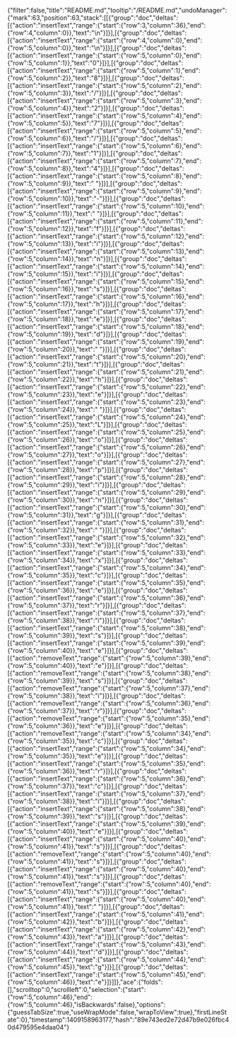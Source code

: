 {"filter":false,"title":"README.md","tooltip":"/README.md","undoManager":{"mark":63,"position":63,"stack":[[{"group":"doc","deltas":[{"action":"insertText","range":{"start":{"row":3,"column":36},"end":{"row":4,"column":0}},"text":"\n"}]}],[{"group":"doc","deltas":[{"action":"insertText","range":{"start":{"row":4,"column":0},"end":{"row":5,"column":0}},"text":"\n"}]}],[{"group":"doc","deltas":[{"action":"insertText","range":{"start":{"row":5,"column":0},"end":{"row":5,"column":1}},"text":"0"}]}],[{"group":"doc","deltas":[{"action":"insertText","range":{"start":{"row":5,"column":1},"end":{"row":5,"column":2}},"text":"8"}]}],[{"group":"doc","deltas":[{"action":"insertText","range":{"start":{"row":5,"column":2},"end":{"row":5,"column":3}},"text":"/"}]}],[{"group":"doc","deltas":[{"action":"insertText","range":{"start":{"row":5,"column":3},"end":{"row":5,"column":4}},"text":"2"}]}],[{"group":"doc","deltas":[{"action":"insertText","range":{"start":{"row":5,"column":4},"end":{"row":5,"column":5}},"text":"7"}]}],[{"group":"doc","deltas":[{"action":"insertText","range":{"start":{"row":5,"column":5},"end":{"row":5,"column":6}},"text":"/"}]}],[{"group":"doc","deltas":[{"action":"insertText","range":{"start":{"row":5,"column":6},"end":{"row":5,"column":7}},"text":"1"}]}],[{"group":"doc","deltas":[{"action":"insertText","range":{"start":{"row":5,"column":7},"end":{"row":5,"column":8}},"text":"4"}]}],[{"group":"doc","deltas":[{"action":"insertText","range":{"start":{"row":5,"column":8},"end":{"row":5,"column":9}},"text":" "}]}],[{"group":"doc","deltas":[{"action":"insertText","range":{"start":{"row":5,"column":9},"end":{"row":5,"column":10}},"text":"-"}]}],[{"group":"doc","deltas":[{"action":"insertText","range":{"start":{"row":5,"column":10},"end":{"row":5,"column":11}},"text":" "}]}],[{"group":"doc","deltas":[{"action":"insertText","range":{"start":{"row":5,"column":11},"end":{"row":5,"column":12}},"text":"f"}]}],[{"group":"doc","deltas":[{"action":"insertText","range":{"start":{"row":5,"column":12},"end":{"row":5,"column":13}},"text":"i"}]}],[{"group":"doc","deltas":[{"action":"insertText","range":{"start":{"row":5,"column":13},"end":{"row":5,"column":14}},"text":"n"}]}],[{"group":"doc","deltas":[{"action":"insertText","range":{"start":{"row":5,"column":14},"end":{"row":5,"column":15}},"text":"i"}]}],[{"group":"doc","deltas":[{"action":"insertText","range":{"start":{"row":5,"column":15},"end":{"row":5,"column":16}},"text":"s"}]}],[{"group":"doc","deltas":[{"action":"insertText","range":{"start":{"row":5,"column":16},"end":{"row":5,"column":17}},"text":"h"}]}],[{"group":"doc","deltas":[{"action":"insertText","range":{"start":{"row":5,"column":17},"end":{"row":5,"column":18}},"text":"e"}]}],[{"group":"doc","deltas":[{"action":"insertText","range":{"start":{"row":5,"column":18},"end":{"row":5,"column":19}},"text":"d"}]}],[{"group":"doc","deltas":[{"action":"insertText","range":{"start":{"row":5,"column":19},"end":{"row":5,"column":20}},"text":" "}]}],[{"group":"doc","deltas":[{"action":"insertText","range":{"start":{"row":5,"column":20},"end":{"row":5,"column":21}},"text":"t"}]}],[{"group":"doc","deltas":[{"action":"insertText","range":{"start":{"row":5,"column":21},"end":{"row":5,"column":22}},"text":"h"}]}],[{"group":"doc","deltas":[{"action":"insertText","range":{"start":{"row":5,"column":22},"end":{"row":5,"column":23}},"text":"e"}]}],[{"group":"doc","deltas":[{"action":"insertText","range":{"start":{"row":5,"column":23},"end":{"row":5,"column":24}},"text":" "}]}],[{"group":"doc","deltas":[{"action":"insertText","range":{"start":{"row":5,"column":24},"end":{"row":5,"column":25}},"text":"L"}]}],[{"group":"doc","deltas":[{"action":"insertText","range":{"start":{"row":5,"column":25},"end":{"row":5,"column":26}},"text":"o"}]}],[{"group":"doc","deltas":[{"action":"insertText","range":{"start":{"row":5,"column":26},"end":{"row":5,"column":27}},"text":"o"}]}],[{"group":"doc","deltas":[{"action":"insertText","range":{"start":{"row":5,"column":27},"end":{"row":5,"column":28}},"text":"p"}]}],[{"group":"doc","deltas":[{"action":"insertText","range":{"start":{"row":5,"column":28},"end":{"row":5,"column":29}},"text":"i"}]}],[{"group":"doc","deltas":[{"action":"insertText","range":{"start":{"row":5,"column":29},"end":{"row":5,"column":30}},"text":"n"}]}],[{"group":"doc","deltas":[{"action":"insertText","range":{"start":{"row":5,"column":30},"end":{"row":5,"column":31}},"text":"g"}]}],[{"group":"doc","deltas":[{"action":"insertText","range":{"start":{"row":5,"column":31},"end":{"row":5,"column":32}},"text":" "}]}],[{"group":"doc","deltas":[{"action":"insertText","range":{"start":{"row":5,"column":32},"end":{"row":5,"column":33}},"text":"e"}]}],[{"group":"doc","deltas":[{"action":"insertText","range":{"start":{"row":5,"column":33},"end":{"row":5,"column":34}},"text":"x"}]}],[{"group":"doc","deltas":[{"action":"insertText","range":{"start":{"row":5,"column":34},"end":{"row":5,"column":35}},"text":"c"}]}],[{"group":"doc","deltas":[{"action":"insertText","range":{"start":{"row":5,"column":35},"end":{"row":5,"column":36}},"text":"e"}]}],[{"group":"doc","deltas":[{"action":"insertText","range":{"start":{"row":5,"column":36},"end":{"row":5,"column":37}},"text":"r"}]}],[{"group":"doc","deltas":[{"action":"insertText","range":{"start":{"row":5,"column":37},"end":{"row":5,"column":38}},"text":"i"}]}],[{"group":"doc","deltas":[{"action":"insertText","range":{"start":{"row":5,"column":38},"end":{"row":5,"column":39}},"text":"s"}]}],[{"group":"doc","deltas":[{"action":"insertText","range":{"start":{"row":5,"column":39},"end":{"row":5,"column":40}},"text":"e"}]}],[{"group":"doc","deltas":[{"action":"removeText","range":{"start":{"row":5,"column":39},"end":{"row":5,"column":40}},"text":"e"}]}],[{"group":"doc","deltas":[{"action":"removeText","range":{"start":{"row":5,"column":38},"end":{"row":5,"column":39}},"text":"s"}]}],[{"group":"doc","deltas":[{"action":"removeText","range":{"start":{"row":5,"column":37},"end":{"row":5,"column":38}},"text":"i"}]}],[{"group":"doc","deltas":[{"action":"removeText","range":{"start":{"row":5,"column":36},"end":{"row":5,"column":37}},"text":"r"}]}],[{"group":"doc","deltas":[{"action":"removeText","range":{"start":{"row":5,"column":35},"end":{"row":5,"column":36}},"text":"e"}]}],[{"group":"doc","deltas":[{"action":"removeText","range":{"start":{"row":5,"column":34},"end":{"row":5,"column":35}},"text":"c"}]}],[{"group":"doc","deltas":[{"action":"insertText","range":{"start":{"row":5,"column":34},"end":{"row":5,"column":35}},"text":"e"}]}],[{"group":"doc","deltas":[{"action":"insertText","range":{"start":{"row":5,"column":35},"end":{"row":5,"column":36}},"text":"r"}]}],[{"group":"doc","deltas":[{"action":"insertText","range":{"start":{"row":5,"column":36},"end":{"row":5,"column":37}},"text":"c"}]}],[{"group":"doc","deltas":[{"action":"insertText","range":{"start":{"row":5,"column":37},"end":{"row":5,"column":38}},"text":"i"}]}],[{"group":"doc","deltas":[{"action":"insertText","range":{"start":{"row":5,"column":38},"end":{"row":5,"column":39}},"text":"s"}]}],[{"group":"doc","deltas":[{"action":"insertText","range":{"start":{"row":5,"column":39},"end":{"row":5,"column":40}},"text":"e"}]}],[{"group":"doc","deltas":[{"action":"insertText","range":{"start":{"row":5,"column":40},"end":{"row":5,"column":41}},"text":"s"}]}],[{"group":"doc","deltas":[{"action":"removeText","range":{"start":{"row":5,"column":40},"end":{"row":5,"column":41}},"text":"s"}]}],[{"group":"doc","deltas":[{"action":"insertText","range":{"start":{"row":5,"column":40},"end":{"row":5,"column":41}},"text":"s"}]}],[{"group":"doc","deltas":[{"action":"removeText","range":{"start":{"row":5,"column":40},"end":{"row":5,"column":41}},"text":"s"}]}],[{"group":"doc","deltas":[{"action":"insertText","range":{"start":{"row":5,"column":40},"end":{"row":5,"column":41}},"text":" "}]}],[{"group":"doc","deltas":[{"action":"insertText","range":{"start":{"row":5,"column":41},"end":{"row":5,"column":42}},"text":"b"}]}],[{"group":"doc","deltas":[{"action":"insertText","range":{"start":{"row":5,"column":42},"end":{"row":5,"column":43}},"text":"a"}]}],[{"group":"doc","deltas":[{"action":"insertText","range":{"start":{"row":5,"column":43},"end":{"row":5,"column":44}},"text":"d"}]}],[{"group":"doc","deltas":[{"action":"insertText","range":{"start":{"row":5,"column":44},"end":{"row":5,"column":45}},"text":"g"}]}],[{"group":"doc","deltas":[{"action":"insertText","range":{"start":{"row":5,"column":45},"end":{"row":5,"column":46}},"text":"e"}]}]]},"ace":{"folds":[],"scrolltop":0,"scrollleft":0,"selection":{"start":{"row":5,"column":46},"end":{"row":5,"column":46},"isBackwards":false},"options":{"guessTabSize":true,"useWrapMode":false,"wrapToView":true},"firstLineState":0},"timestamp":1409158963177,"hash":"89e743ed2e72d47b9e026fbc40d479595e4daa04"}